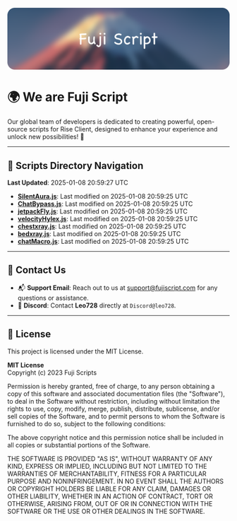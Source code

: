 ![Banner](.github/b.webp)

# 🌍 **We are Fuji Script**

Our global team of developers is dedicated to creating powerful, open-source scripts for Rise Client, designed to enhance your experience and unlock new possibilities! 🌟

---
<!-- SCRIPTS_NAVIGATION_START -->
## 📂 **Scripts Directory Navigation**

**Last Updated**: 2025-01-08 20:59:27 UTC

- **[SilentAura.js](scripts/SilentAura.js)**: Last modified on 2025-01-08 20:59:25 UTC
- **[ChatBypass.js](scripts/ChatBypass.js)**: Last modified on 2025-01-08 20:59:25 UTC
- **[jetpackFly.js](scripts/jetpackFly.js)**: Last modified on 2025-01-08 20:59:25 UTC
- **[velocityHylex.js](scripts/velocityHylex.js)**: Last modified on 2025-01-08 20:59:25 UTC
- **[chestxray.js](scripts/chestxray.js)**: Last modified on 2025-01-08 20:59:25 UTC
- **[bedxray.js](scripts/bedxray.js)**: Last modified on 2025-01-08 20:59:25 UTC
- **[chatMacro.js](scripts/chatMacro.js)**: Last modified on 2025-01-08 20:59:25 UTC

<!-- SCRIPTS_NAVIGATION_END -->

---

## 💬 **Contact Us**  
- 📬 **Support Email**: Reach out to us at [support@fujiscript.com](mailto:support@fujiscript.com) for any questions or assistance.  
- 💬 **Discord**: Contact **Leo728** directly at `Discord@leo728`.

---

## 📜 **License**

This project is licensed under the MIT License.  

**MIT License**  
Copyright (c) 2023 Fuji Scripts  

Permission is hereby granted, free of charge, to any person obtaining a copy of this software and associated documentation files (the "Software"), to deal in the Software without restriction, including without limitation the rights to use, copy, modify, merge, publish, distribute, sublicense, and/or sell copies of the Software, and to permit persons to whom the Software is furnished to do so, subject to the following conditions:  

The above copyright notice and this permission notice shall be included in all copies or substantial portions of the Software.  

THE SOFTWARE IS PROVIDED "AS IS", WITHOUT WARRANTY OF ANY KIND, EXPRESS OR IMPLIED, INCLUDING BUT NOT LIMITED TO THE WARRANTIES OF MERCHANTABILITY, FITNESS FOR A PARTICULAR PURPOSE AND NONINFRINGEMENT. IN NO EVENT SHALL THE AUTHORS OR COPYRIGHT HOLDERS BE LIABLE FOR ANY CLAIM, DAMAGES OR OTHER LIABILITY, WHETHER IN AN ACTION OF CONTRACT, TORT OR OTHERWISE, ARISING FROM, OUT OF OR IN CONNECTION WITH THE SOFTWARE OR THE USE OR OTHER DEALINGS IN THE SOFTWARE.  
